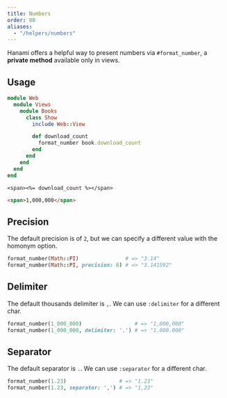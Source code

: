 ```yaml
---
title: Numbers
order: 80
aliases:
  - "/helpers/numbers"
---
```


Hanami offers a helpful way to present numbers via `#format_number`, a **private method** available only in views.

## Usage

```ruby
module Web
  module Views
    module Books
      class Show
        include Web::View

        def download_count
          format_number book.download_count
        end
      end
    end
  end
end
```

```erb
<span><%= download_count %></span>
```

```html
<span>1,000,000</span>
```

## Precision

The default precision is of `2`, but we can specify a different value with the homonym option.

```ruby
format_number(Math::PI)               # => "3.14"
format_number(Math::PI, precision: 6) # => "3.141592"
```

## Delimiter

The default thousands delimiter is `,`. We can use `:delimiter` for a different char.

```ruby
format_number(1_000_000)                 # => "1,000,000"
format_number(1_000_000, delimiter: '.') # => "1.000.000"
```

## Separator

The default separator is `.`. We can use `:separator` for a different char.

```ruby
format_number(1.23)                 # => "1.23"
format_number(1.23, separator: ',') # => "1,23"
```
